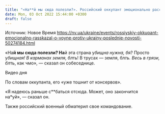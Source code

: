 ```yaml
---
title: "«На**й мы сюда полезли?». Российский оккупант эмоционально рассказал о войне, своем командовании и желании бежать в Россию — перехват ГУР"
date: Mon, 03 Oct 2022 15:44:00 +0300
draft: false
---
```

Источник: Новое Время https://nv.ua/ukraine/events/rossiyskiy-okkupant-emocionalno-rasskazal-o-voyne-protiv-ukrainy-poslednie-novosti-50274184.html


«На**й мы сюда полезли? На**й эта страна у*бищна нужна, б*я? Просто у*бищная! В карманах земля, бл*ть! В трусах — земля, бл*ть. Весь в грязи, бл*ть, как чмо», — сказал он собеседнице.

 Видео дня   

 По словам оккупанта, его «уже тошнит от консервов».

«Я надеюсь раньше с**баться отсюда. Может, оно закончится на*уй», — сказал он.

Также российский военный обматерил свое командование.
